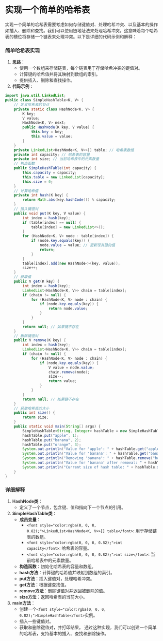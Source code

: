 # 实现一个简单的哈希表
<font style="color:rgba(0, 0, 0, 0.82);">实现一个简单的哈希表需要考虑如何存储键值对、处理哈希冲突、以及基本的操作如插入、删除和查找。我们可以使用链地址法来处理哈希冲突，这意味着每个哈希表的槽位将存储一个链表来处理冲突。以下是详细的代码示例和解释：</font>
### <font style="color:rgba(0, 0, 0, 0.82);">简单哈希表实现</font>
1. **<font style="color:rgba(0, 0, 0, 0.82);">思路</font>**<font style="color:rgba(0, 0, 0, 0.82);">：</font>
    - <font style="color:rgba(0, 0, 0, 0.82);">使用一个数组来存储链表，每个链表用于存储哈希冲突的键值对。</font>
    - <font style="color:rgba(0, 0, 0, 0.82);">计算键的哈希值并将其映射到数组的索引。</font>
    - <font style="color:rgba(0, 0, 0, 0.82);">提供插入、删除和查找操作。</font>
2. **<font style="color:rgba(0, 0, 0, 0.82);">代码示例</font>**<font style="color:rgba(0, 0, 0, 0.82);">：</font>
```java
import java.util.LinkedList;  
public class SimpleHashTable<K, V> {  
    // 定义哈希表的节点  
    private static class HashNode<K, V> {  
        K key;  
        V value;  
        HashNode<K, V> next;  
        public HashNode(K key, V value) {  
            this.key = key;  
            this.value = value;  
        }  
    }  
    private LinkedList<HashNode<K, V>>[] table; // 哈希表数组  
    private int capacity; // 哈希表的容量  
    private int size; // 当前哈希表中的元素数量  
    // 构造函数  
    public SimpleHashTable(int capacity) {  
        this.capacity = capacity;  
        this.table = new LinkedList[capacity];  
        this.size = 0;  
    }  
    // 计算哈希值  
    private int hash(K key) {  
        return Math.abs(key.hashCode()) % capacity;  
    }  
    // 插入键值对  
    public void put(K key, V value) {  
        int index = hash(key);  
        if (table[index] == null) {  
            table[index] = new LinkedList<>();  
        }  
        for (HashNode<K, V> node : table[index]) {  
            if (node.key.equals(key)) {  
                node.value = value; // 更新现有键的值  
                return;  
            }  
        }  
        table[index].add(new HashNode<>(key, value));  
        size++;  
    }  
    // 获取值  
    public V get(K key) {  
        int index = hash(key);  
        LinkedList<HashNode<K, V>> chain = table[index];  
        if (chain != null) {  
            for (HashNode<K, V> node : chain) {  
                if (node.key.equals(key)) {  
                    return node.value;  
                }  
            }  
        }  
        return null; // 如果键不存在  
    }  
    // 删除键值对  
    public V remove(K key) {  
        int index = hash(key);  
        LinkedList<HashNode<K, V>> chain = table[index];  
        if (chain != null) {  
            for (HashNode<K, V> node : chain) {  
                if (node.key.equals(key)) {  
                    V value = node.value;  
                    chain.remove(node);  
                    size--;  
                    return value;  
                }  
            }  
        }  
        return null; // 如果键不存在  
    }  
    // 获取哈希表的大小  
    public int size() {  
        return size;  
    }  
    public static void main(String[] args) {  
        SimpleHashTable<String, Integer> hashTable = new SimpleHashTable<>(10);  
        hashTable.put("apple", 1);  
        hashTable.put("banana", 2);  
        hashTable.put("orange", 3);  
        System.out.println("Value for 'apple': " + hashTable.get("apple"));  
        System.out.println("Value for 'banana': " + hashTable.get("banana"));  
        System.out.println("Removing 'banana': " + hashTable.remove("banana"));  
        System.out.println("Value for 'banana' after removal: " + hashTable.get("banana"));  
        System.out.println("Current size of hash table: " + hashTable.size());  
    }  
}
```
### <font style="color:rgba(0, 0, 0, 0.82);">详细解释</font>
1. **<font style="color:rgba(0, 0, 0, 0.82);">HashNode类</font>**<font style="color:rgba(0, 0, 0, 0.82);">：</font>
    - <font style="color:rgba(0, 0, 0, 0.82);">定义了一个节点，包含键、值和指向下一个节点的引用。</font>
2. **<font style="color:rgba(0, 0, 0, 0.82);">SimpleHashTable类</font>**<font style="color:rgba(0, 0, 0, 0.82);">：</font>
    - **<font style="color:rgba(0, 0, 0, 0.82);">成员变量</font>**<font style="color:rgba(0, 0, 0, 0.82);">：</font>
        * `<font style="color:rgba(0, 0, 0, 0.82);">LinkedList<HashNode<K, V>>[] table</font>`<font style="color:rgba(0, 0, 0, 0.82);">: 用于存储链表的数组。</font>
        * `<font style="color:rgba(0, 0, 0, 0.82);">int capacity</font>`<font style="color:rgba(0, 0, 0, 0.82);">: 哈希表的容量。</font>
        * `<font style="color:rgba(0, 0, 0, 0.82);">int size</font>`<font style="color:rgba(0, 0, 0, 0.82);">: 当前哈希表中的元素数量。</font>
    - **<font style="color:rgba(0, 0, 0, 0.82);">构造函数</font>**<font style="color:rgba(0, 0, 0, 0.82);">：初始化哈希表的容量和数组。</font>
    - **<font style="color:rgba(0, 0, 0, 0.82);">hash方法</font>**<font style="color:rgba(0, 0, 0, 0.82);">：计算键的哈希值并映射到数组的索引。</font>
    - **<font style="color:rgba(0, 0, 0, 0.82);">put方法</font>**<font style="color:rgba(0, 0, 0, 0.82);">：插入键值对，处理哈希冲突。</font>
    - **<font style="color:rgba(0, 0, 0, 0.82);">get方法</font>**<font style="color:rgba(0, 0, 0, 0.82);">：根据键查找值。</font>
    - **<font style="color:rgba(0, 0, 0, 0.82);">remove方法</font>**<font style="color:rgba(0, 0, 0, 0.82);">：删除键值对并返回被删除的值。</font>
    - **<font style="color:rgba(0, 0, 0, 0.82);">size方法</font>**<font style="color:rgba(0, 0, 0, 0.82);">：返回哈希表的当前大小。</font>
3. **<font style="color:rgba(0, 0, 0, 0.82);">main方法</font>**<font style="color:rgba(0, 0, 0, 0.82);">：</font>
    - <font style="color:rgba(0, 0, 0, 0.82);">创建一个</font>`<font style="color:rgba(0, 0, 0, 0.82);">SimpleHashTable</font>`<font style="color:rgba(0, 0, 0, 0.82);">实例。</font>
    - <font style="color:rgba(0, 0, 0, 0.82);">插入一些键值对。</font>
    - <font style="color:rgba(0, 0, 0, 0.82);">获取和删除键值对，并打印结果。</font>
<font style="color:rgba(0, 0, 0, 0.82);">通过这种实现，我们可以创建一个简单的哈希表，支持基本的插入、查找和删除操作。</font>
